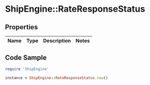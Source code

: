 # ShipEngine::RateResponseStatus

## Properties

Name | Type | Description | Notes
------------ | ------------- | ------------- | -------------

## Code Sample

```ruby
require 'ShipEngine'

instance = ShipEngine::RateResponseStatus.new()
```


